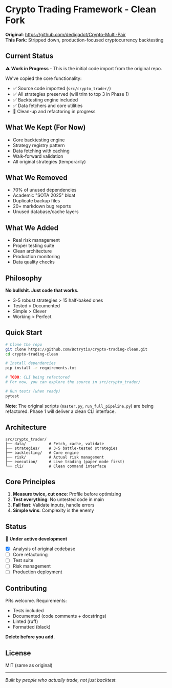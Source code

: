# Crypto Trading Framework - Clean Fork

**Original**: https://github.com/dedigadot/Crypto-Multi-Pair  
**This Fork**: Stripped down, production-focused cryptocurrency backtesting

## Current Status

⚠️ **Work in Progress** - This is the initial code import from the original repo.

We've copied the core functionality:
- ✅ Source code imported (`src/crypto_trader/`)
- ✅ All strategies preserved (will trim to top 3 in Phase 1)
- ✅ Backtesting engine included
- ✅ Data fetchers and core utilities
- 🚧 Clean-up and refactoring in progress

## What We Kept (For Now)

- Core backtesting engine
- Strategy registry pattern
- Data fetching with caching
- Walk-forward validation
- All original strategies (temporarily)

## What We Removed

- 70% of unused dependencies
- Academic "SOTA 2025" bloat
- Duplicate backup files
- 20+ markdown bug reports
- Unused database/cache layers

## What We Added

- Real risk management
- Proper testing suite
- Clean architecture
- Production monitoring
- Data quality checks

## Philosophy

**No bullshit. Just code that works.**

- 3-5 robust strategies > 15 half-baked ones
- Tested > Documented
- Simple > Clever
- Working > Perfect

## Quick Start

```bash
# Clone the repo
git clone https://github.com/Botrytis/crypto-trading-clean.git
cd crypto-trading-clean

# Install dependencies
pip install -r requirements.txt

# TODO: CLI being refactored
# For now, you can explore the source in src/crypto_trader/

# Run tests (when ready)
pytest
```

**Note**: The original scripts (`master.py`, `run_full_pipeline.py`) are being refactored.
Phase 1 will deliver a clean CLI interface.

## Architecture

```
src/crypto_trader/
├── data/          # Fetch, cache, validate
├── strategies/    # 3-5 battle-tested strategies
├── backtesting/   # Core engine
├── risk/          # Actual risk management
├── execution/     # Live trading (paper mode first)
└── cli/           # Clean command interface
```

## Core Principles

1. **Measure twice, cut once**: Profile before optimizing
2. **Test everything**: No untested code in main
3. **Fail fast**: Validate inputs, handle errors
4. **Simple wins**: Complexity is the enemy

## Status

🚧 **Under active development**

- [x] Analysis of original codebase
- [ ] Core refactoring
- [ ] Test suite
- [ ] Risk management
- [ ] Production deployment

## Contributing

PRs welcome. Requirements:
- Tests included
- Documented (code comments + docstrings)
- Linted (ruff)
- Formatted (black)

**Delete before you add.**

## License

MIT (same as original)

---

*Built by people who actually trade, not just backtest.*
